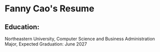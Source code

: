 # Fanny Cao's Resume

## Education:
Northeastern University, Computer Science and Business Administration Major, Expected Graduation: June 2027
